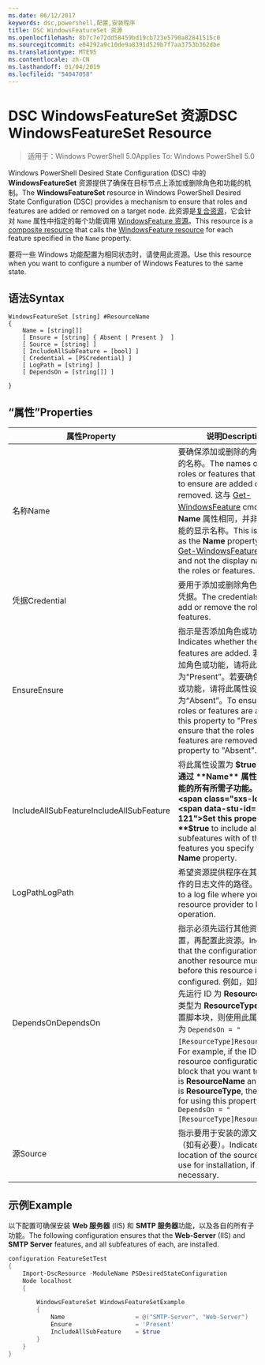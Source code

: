 ```yaml
---
ms.date: 06/12/2017
keywords: dsc,powershell,配置,安装程序
title: DSC WindowsFeatureSet 资源
ms.openlocfilehash: 8b7c7e72dd58459bd19cb723e5790a82841515c0
ms.sourcegitcommit: e04292a9c10de9a8391d529b7f7aa3753b362dbe
ms.translationtype: MTE95
ms.contentlocale: zh-CN
ms.lasthandoff: 01/04/2019
ms.locfileid: "54047058"
---
```

# <a name="dsc-windowsfeatureset-resource"></a><span data-ttu-id="147bf-103">DSC WindowsFeatureSet 资源</span><span class="sxs-lookup"><span data-stu-id="147bf-103">DSC WindowsFeatureSet Resource</span></span>

> <span data-ttu-id="147bf-104">适用于：Windows PowerShell 5.0</span><span class="sxs-lookup"><span data-stu-id="147bf-104">Applies To: Windows PowerShell 5.0</span></span>

<span data-ttu-id="147bf-105">Windows PowerShell Desired State Configuration (DSC) 中的 **WindowsFeatureSet** 资源提供了确保在目标节点上添加或删除角色和功能的机制。</span><span class="sxs-lookup"><span data-stu-id="147bf-105">The **WindowsFeatureSet** resource in Windows PowerShell Desired State Configuration (DSC) provides a mechanism to ensure that roles and features are added or removed on a target node.</span></span>
<span data-ttu-id="147bf-106">此资源是[复合资源](../../../resources/authoringResourceComposite.md)，它会针对 `Name` 属性中指定的每个功能调用 [WindowsFeature 资源](windowsfeatureResource.md)。</span><span class="sxs-lookup"><span data-stu-id="147bf-106">This resource is a [composite resource](../../../resources/authoringResourceComposite.md) that calls the [WindowsFeature resource](windowsfeatureResource.md) for each feature specified in the `Name` property.</span></span>

<span data-ttu-id="147bf-107">要将一些 Windows 功能配置为相同状态时，请使用此资源。</span><span class="sxs-lookup"><span data-stu-id="147bf-107">Use this resource when you want to configure a number of Windows Features to the same state.</span></span>

## <a name="syntax"></a><span data-ttu-id="147bf-108">语法</span><span class="sxs-lookup"><span data-stu-id="147bf-108">Syntax</span></span>

```
WindowsFeatureSet [string] #ResourceName
{
    Name = [string[]]
    [ Ensure = [string] { Absent | Present }  ]
    [ Source = [string] ]
    [ IncludeAllSubFeature = [bool] ]
    [ Credential = [PSCredential] ]
    [ LogPath = [string] ]
    [ DependsOn = [string[]] ]

}
```

## <a name="properties"></a><span data-ttu-id="147bf-109">“属性”</span><span class="sxs-lookup"><span data-stu-id="147bf-109">Properties</span></span>

|  <span data-ttu-id="147bf-110">属性</span><span class="sxs-lookup"><span data-stu-id="147bf-110">Property</span></span>  |  <span data-ttu-id="147bf-111">说明</span><span class="sxs-lookup"><span data-stu-id="147bf-111">Description</span></span>   |
|---|---|
| <span data-ttu-id="147bf-112">名称</span><span class="sxs-lookup"><span data-stu-id="147bf-112">Name</span></span>| <span data-ttu-id="147bf-113">要确保添加或删除的角色或功能的名称。</span><span class="sxs-lookup"><span data-stu-id="147bf-113">The names of the roles or features that you want to ensure are added or removed.</span></span> <span data-ttu-id="147bf-114">这与 [Get-WindowsFeature](https://technet.microsoft.com/en-us/library/jj205469.aspx) cmdlet 的 **Name** 属性相同，并非角色或功能的显示名称。</span><span class="sxs-lookup"><span data-stu-id="147bf-114">This is the same as the **Name** property of the [Get-WindowsFeature](https://technet.microsoft.com/en-us/library/jj205469.aspx) cmdlet, and not the display name of the roles or features.</span></span>|
| <span data-ttu-id="147bf-115">凭据</span><span class="sxs-lookup"><span data-stu-id="147bf-115">Credential</span></span>| <span data-ttu-id="147bf-116">要用于添加或删除角色或功能的凭据。</span><span class="sxs-lookup"><span data-stu-id="147bf-116">The credentials to use to add or remove the roles or features.</span></span>|
| <span data-ttu-id="147bf-117">Ensure</span><span class="sxs-lookup"><span data-stu-id="147bf-117">Ensure</span></span>| <span data-ttu-id="147bf-118">指示是否添加角色或功能。</span><span class="sxs-lookup"><span data-stu-id="147bf-118">Indicates whether the roles or features are added.</span></span> <span data-ttu-id="147bf-119">若要确保添加角色或功能，请将此属性设置为“Present”。若要确保删除角色或功能，请将此属性设为“Absent”。</span><span class="sxs-lookup"><span data-stu-id="147bf-119">To ensure that the roles or features are added, set this property to "Present" To ensure that the roles or features are removed, set the property to "Absent".</span></span>|
| <span data-ttu-id="147bf-120">IncludeAllSubFeature</span><span class="sxs-lookup"><span data-stu-id="147bf-120">IncludeAllSubFeature</span></span>| <span data-ttu-id="147bf-121">将此属性设置为 **$true** 可包括通过 **Name** 属性指定的功能的所有所需子功能。</span><span class="sxs-lookup"><span data-stu-id="147bf-121">Set this property to **$true** to include all required subfeatures with of the features you specify with the **Name** property.</span></span>|
| <span data-ttu-id="147bf-122">LogPath</span><span class="sxs-lookup"><span data-stu-id="147bf-122">LogPath</span></span>| <span data-ttu-id="147bf-123">希望资源提供程序在其中记录操作的日志文件的路径。</span><span class="sxs-lookup"><span data-stu-id="147bf-123">The path to a log file where you want the resource provider to log the operation.</span></span>|
| <span data-ttu-id="147bf-124">DependsOn</span><span class="sxs-lookup"><span data-stu-id="147bf-124">DependsOn</span></span>| <span data-ttu-id="147bf-125">指示必须先运行其他资源的配置，再配置此资源。</span><span class="sxs-lookup"><span data-stu-id="147bf-125">Indicates that the configuration of another resource must run before this resource is configured.</span></span> <span data-ttu-id="147bf-126">例如，如果你想要首先运行 ID 为 __ResourceName__、类型为 __ResourceType__ 的资源配置脚本块，则使用此属性的语法为 `DependsOn = "[ResourceType]ResourceName"`。</span><span class="sxs-lookup"><span data-stu-id="147bf-126">For example, if the ID of the resource configuration script block that you want to run first is __ResourceName__ and its type is __ResourceType__, the syntax for using this property is `DependsOn = "[ResourceType]ResourceName"`.</span></span>|
| <span data-ttu-id="147bf-127">源</span><span class="sxs-lookup"><span data-stu-id="147bf-127">Source</span></span>| <span data-ttu-id="147bf-128">指示要用于安装的源文件的位置（如有必要）。</span><span class="sxs-lookup"><span data-stu-id="147bf-128">Indicates the location of the source file to use for installation, if necessary.</span></span>|

## <a name="example"></a><span data-ttu-id="147bf-129">示例</span><span class="sxs-lookup"><span data-stu-id="147bf-129">Example</span></span>

<span data-ttu-id="147bf-130">以下配置可确保安装 **Web 服务器** (IIS) 和 **SMTP 服务器**功能，以及各自的所有子功能。</span><span class="sxs-lookup"><span data-stu-id="147bf-130">The following configuration ensures that the **Web-Server** (IIS) and **SMTP Server** features, and all subfeatures of each, are installed.</span></span>

```powershell
configuration FeatureSetTest
{
    Import-DscResource -ModuleName PSDesiredStateConfiguration
    Node localhost
    {

        WindowsFeatureSet WindowsFeatureSetExample
        {
            Name                    = @("SMTP-Server", "Web-Server")
            Ensure                  = 'Present'
            IncludeAllSubFeature    = $true
        }
    }
}
```
